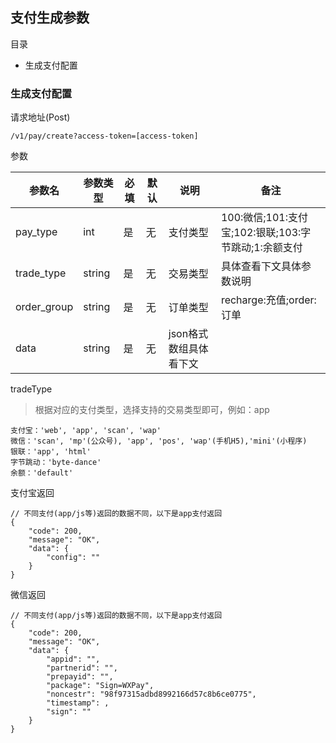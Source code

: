 ## 支付生成参数

目录

- 生成支付配置

### 生成支付配置

请求地址(Post)

```
/v1/pay/create?access-token=[access-token]
```

参数

参数名 | 参数类型 | 必填 | 默认 | 说明 | 备注                                    
---|---|---|---|---|---------------------------------------
pay_type | int | 是 | 无 | 支付类型 | 100:微信;101:支付宝;102:银联;103:字节跳动;1:余额支付 |
trade_type | string | 是 | 无 | 交易类型 | 具体查看下文具体参数说明                          |
order_group | string | 是 | 无 | 订单类型 | recharge:充值;order:订单                  | 
data | string | 是 | 无 | json格式数组具体看下文 |

tradeType

> 根据对应的支付类型，选择支持的交易类型即可，例如：app

```
支付宝：'web', 'app', 'scan', 'wap'
微信：'scan', 'mp'(公众号), 'app', 'pos', 'wap'(手机H5),'mini'(小程序)
银联：'app', 'html'
字节跳动：'byte-dance'
余额：'default'
```

支付宝返回

```
// 不同支付(app/js等)返回的数据不同，以下是app支付返回
{
    "code": 200,
    "message": "OK",
    "data": {
        "config": ""
    }
}
```

微信返回

```
// 不同支付(app/js等)返回的数据不同，以下是app支付返回
{
    "code": 200,
    "message": "OK",
    "data": {
        "appid": "",
        "partnerid": "",
        "prepayid": "",
        "package": "Sign=WXPay",
        "noncestr": "98f97315adbd8992166d57c8b6ce0775",
        "timestamp": ,
        "sign": ""
    }
}
```
